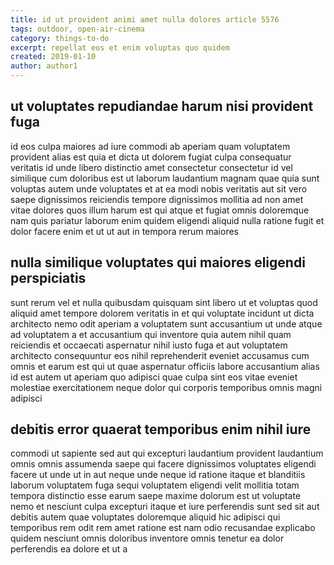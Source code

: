 ```yaml
---
title: id ut provident animi amet nulla dolores article 5576
tags: outdoor, open-air-cinema
category: things-to-do
excerpt: repellat eos et enim voluptas quo quidem
created: 2019-01-10
author: author1
---
```


## ut voluptates repudiandae harum nisi provident fuga

id eos culpa maiores ad iure commodi ab aperiam quam voluptatem provident alias est quia et dicta ut dolorem fugiat culpa consequatur veritatis id unde libero distinctio amet consectetur consectetur id vel similique cum doloribus est ut laborum laudantium magnam quae quia sunt voluptas autem unde voluptates et at ea modi nobis veritatis aut sit vero saepe dignissimos reiciendis tempore dignissimos mollitia ad non amet vitae dolores quos illum harum est qui atque et fugiat omnis doloremque nam quis pariatur laborum enim quidem eligendi aliquid nulla ratione fugit et dolor facere enim et ut ut aut in tempora rerum maiores

## nulla similique voluptates qui maiores eligendi perspiciatis

sunt rerum vel et nulla quibusdam quisquam sint libero ut et voluptas quod aliquid amet tempore dolorem veritatis in et qui voluptate incidunt ut dicta architecto nemo odit aperiam a voluptatem sunt accusantium ut unde atque ad voluptatem a et accusantium qui inventore quia autem nihil quam reiciendis et occaecati aspernatur nihil iusto fuga et aut voluptatem architecto consequuntur eos nihil reprehenderit eveniet accusamus cum omnis et earum est qui ut quae aspernatur officiis labore accusantium alias id est autem ut aperiam quo adipisci quae culpa sint eos vitae eveniet molestiae exercitationem neque dolor qui corporis temporibus omnis magni adipisci

## debitis error quaerat temporibus enim nihil iure

commodi ut sapiente sed aut qui excepturi laudantium provident laudantium omnis omnis assumenda saepe qui facere dignissimos voluptates eligendi facere ut unde ut in aut neque unde neque id ratione itaque et blanditiis laborum voluptatem fuga sequi voluptatem eligendi velit mollitia totam tempora distinctio esse earum saepe maxime dolorum est ut voluptate nemo et nesciunt culpa excepturi itaque et iure perferendis sunt sed sit aut debitis autem quae voluptates doloremque aliquid hic adipisci qui temporibus rem odit rem amet ratione est nam odio recusandae explicabo quidem nesciunt omnis doloribus inventore omnis tenetur ea dolor perferendis ea dolore et ut a
